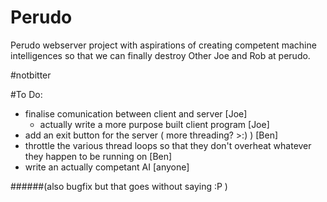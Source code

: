 # Perudo

Perudo webserver project with aspirations of creating competent machine intelligences so that we can finally destroy Other Joe and Rob at perudo.

\#notbitter

#To Do:

- finalise comunication between client and server [Joe]
  - actually write a more purpose built client program [Joe]
- add an exit button for the server ( more threading? >:) ) [Ben]
- throttle the various thread loops so that they don't overheat whatever they happen to be running on [Ben]
- write an actually competant AI [anyone]

######(also bugfix but that goes without saying :P )
